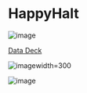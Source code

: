 # HappyHalt



![image](https://github.com/mariagrincon/HappyHalt/assets/143119371/a2408c42-2709-4f29-8d67-0d11fd6216f6)




[Data Deck](https://docs.google.com/presentation/d/1pOZ_1rjRPOQzDorzjouzMwbGxG-qQ_Lpgo2EHonNbL8/edit?usp=sharing)


![image](https://github.com/mariagrincon/HappyHalt/assets/143119371/b4116077-dc8c-4bf0-92aa-1ab2680020de)width=300


![image](https://github.com/mariagrincon/HappyHalt/assets/143119371/47657dc4-593a-4318-84b1-eb5bb2069676)




